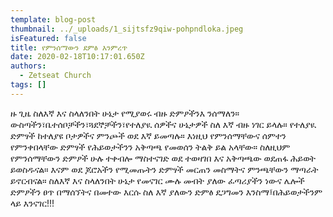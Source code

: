 ```yaml
---
template: blog-post
thumbnail: ../_uploads/1_sijtsfz9qiw-pohpndloka.jpeg
isFeatured: false
title: የምንሰማውን ደምፅ እንምረጥ
date: 2020-02-18T10:17:01.650Z
authors:
  - Zetseat Church
tags: []
---
```

<!--StartFragment-->

ዙ ጊዜ ስለእኛ እና ስላለንበት ሁኔታ የሚያወሩ ብዙ ድምፆችንእ ንሰማለን። ውስጣችን፣ቤተሰቦቻችን፣ጓደኞቻችን፣የተለያዪ ሰዎችና ሁኔታዎች ስለ እኛ ብዙ ነገር ይላሉ። የተለያዪ ድምፃች ከተለያዩ ቦታዎችና ምንጮች ወደ እኛ ይመጣሉ። እነዚህ የምንሰማቸውና ሰምተን የምንቀበላቸው ድምፃች የሕይወታችንን አቅጣጫ የመወሰን ትልቅ ይል አላቸው። ስለዚህም የምንሰማቸውን ድምፆች ሁሉ ተቀብሎ ማስተናገድ ወደ ተወዛገበ እና አቅጣጫው ወደጠፋ ሕይወት ይወስዱናል። እናም ወደ ጆሮአችን የሚመጡትን ድምፃች መርጠን መስማትና ምንጫቸውን ማጣራት ይኖርብናል። ስለእኛ እና ስላለንበት ሁኔታ የመናገር ሙሉ መብት ያለው ፈጣሪያችን ነውና ሌሎች ድምፆችን ፀጥ በማሰኘትና በመተው እርሱ ስለ እኛ ያለውን ድምፅ ደጋግመን እንስማ፤በሕይወታችንም ላይ እንናገር!!!

<!--EndFragment-->